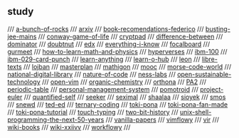 ## study

/// [a-bunch-of-rocks](https://imgs.xkcd.com/comics/a_bunch_of_rocks.png)
/// [arxiv](https://arxiv.org/)
/// [book-recomendations-federico](https://federicoterzi.com/books/)
/// [busting-jee-mains](https://bustingjeemain.com/)
/// [conway-game-of-life](https://www.conwaylife.com/)
/// [cryptpad](https://pad.tildeverse.org/)
/// [difference-between](http://www.differencebetween.net/)
/// [dominator](https://www.baucomrobotics.com/domino-robot)
/// [doubtnut](https://doubtnut.com/)
/// [edx](https://www.edx.org/)
/// [everything-i-know](https://wiki.nikitavoloboev.xyz/)
/// [focalboard](https://www.focalboard.com/)
/// [gurmeet](https://gurmeet.net/)
/// [how-to-learn-math-and-physics](https://math.ucr.edu/home/baez/books.html)
/// [hyperverses](https://hypervers.es/)
/// [ibm-100](https://www.ibm.com/ibm/history/ibm100/us/en/)
/// [ibm-029-card-punch](https://twobithistory.org/2018/06/23/ibm-029-card-punch.html)
/// [learn-anything](https://learn-anything.xyz/)
/// [learn-o-hub](https://examfear.com/)
/// [leon](https://getleon.ai/)
/// [libre-texts](https://libretexts.org/)
/// [lojban](https://mw.lojban.org/index.php?title=Lojban&setlang=en-US)
/// [masterplan](https://github.com/SolarLune/masterplan)
/// [mathigon](https://mathigon.org/)
/// [mooc](https://www.mooc.org/)
/// [morse-code-world](https://morsecode.world/)
/// [national-digital-library](https://ndl.iitkgp.ac.in/)
/// [nature-of-code](https://natureofcode.com/)
/// [ness-labs](https://nesslabs.com/)
/// [open-sustainable-technology](https://github.com/protontypes/open-sustainable-technology)
/// [open-vim](https://www.openvim.com/)
/// [organic-chemistry](http://www.3rd1000.com/chem301/chem30.htm)
/// [orthona](http://www.orthona.net/)
/// [PA2](https://classroom.google.com/u/0/c/MTIyMDMwMjYyMTg5)
/// [periodic-table](https://www.webelements.com/)
/// [personal-management-system](https://github.com/Volmarg/personal-management-system)
/// [pomotroid](https://splode.github.io/pomotroid/)
/// [project-euler](https://projecteuler.net)
/// [quantified-self](https://quantifiedself.com/)
/// [seeker](https://www.seeker.com/)
/// [seximal](https://www.seximal.net/)
/// [shaalaa](https://www.shaalaa.com/)
/// [sioyek](https://github.com/ahrm/sioyek/)
/// [smos](https://github.com/NorfairKing/smos)
/// [snewd](https://snewd.com/)
/// [ted-ed](https://ed.ted.com/)
/// [ternary-coding](https://arxiv.org/pdf/1807.06419.pdf)
/// [toki-pona](https://tokipona.org/)
/// [toki-pona-fan-made](http://tokipona.net/tp/default.aspx)
/// [toki-pona-tutorial](https://devurandom.xyz/tokipona/)
/// [touch-typing](https://www.typingstudy.com/)
/// [two-bit-history](https://twobithistory.org/)
/// [unix-shell-programming-the-next-50-years](https://www.micahlerner.com/2021/07/14/unix-shell-programming-the-next-50-years.html)
/// [vanilla-papers](https://vanillapapers.net/)
/// [vimflowy](https://www.wuthejeff.com/vimflowy/#)
/// [vir](https://github.com/TommyX12/VIR)
/// [wiki-books](https://en.wikibooks.org/wiki/Main_Page)
/// [wiki-xxiivv](https://wiki.xxiivv.com/)
/// [workflowy](https://workflowy.com/home-all-ideas/)
///

